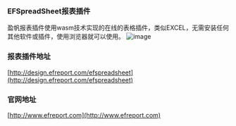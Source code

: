 ### EFSpreadSheet报表插件

盈帆报表插件使用wasm技术实现的在线的表格插件，类似EXCEL，无需安装任何其他软件或插件，使用浏览器就可以使用。
![image](https://github.com/efreport/EFSpreadSheet/assets/166461785/36df7f1a-6170-43b1-b867-2530ed168207)

### 报表插件地址
[http://design.efreport.com/efspreadsheet](http://design.efreport.com/efspreadsheet)

### 官网地址
[http://www.efreport.com](http://www.efreport.com)
